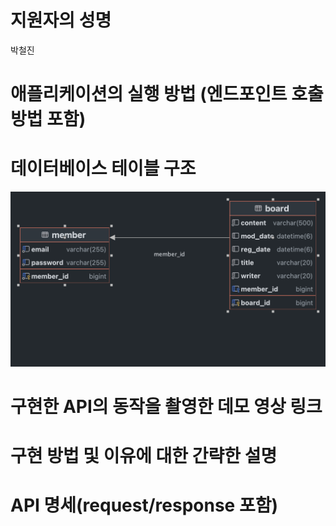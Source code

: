 # 지원자의 성명
박철진
# 애플리케이션의 실행 방법 (엔드포인트 호출 방법 포함) 
# 데이터베이스 테이블 구조
![데이터베이스 테이블 구조](img.png)
# 구현한 API의 동작을 촬영한 데모 영상 링크
# 구현 방법 및 이유에 대한 간략한 설명
# API 명세(request/response 포함)
